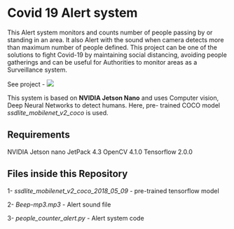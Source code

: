 # Covid 19 Alert system

This Alert system monitors and  counts number of people passing by or standing in an area. It also Alert with the sound when camera detects more than maximum number of people defined. This project can be one of the solutions to fight Covid-19 by maintaining social distancing, avoiding people gatherings and can be useful for Authorities to monitor areas as a Surveillance system.

See project - [![](http://img.youtube.com/vi/bEtI82LdjTo/0.jpg)](http://www.youtube.com/watch?v=bEtI82LdjTo "Covid-19 Alert System using NVIDIA Jetson Nano")

This system is based on __NVIDIA Jetson Nano__ and uses Computer vision, Deep Neural Networks to detect humans. Here, pre- trained COCO model *ssdlite_mobilenet_v2_coco* is used.
## Requirements

NVIDIA Jetson nano
JetPack 4.3
OpenCV 4.1.0
Tensorflow 2.0.0

## Files inside this Repository

1- _ssdlite_mobilenet_v2_coco_2018_05_09_   - pre-trained tensorflow model

2- _Beep-mp3.mp3_ -  Alert sound file

3- _people_counter_alert.py_ - Alert system code
